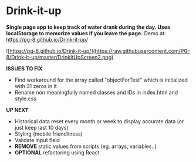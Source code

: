# Drink-it-up

**Single page app to keep track of water drank during the day. Uses localStorage to memorize values if you leave the page.** Demo at: https://pg-8.github.io/Drink-it-up/

![https://pg-8.github.io/Drink-it-up/](https://raw.githubusercontent.com/PG-8/Drink-it-up/master/DrinkItUpScreen2.png)

**ISSUES TO FIX**

- Find workaround for the array called "objectForTest" which is initialized with 31 zeros in it
- Rename non meaningfully named classes and IDs in index.html and style.css

**UP NEXT**

- Historical data reset every month or week to display accurate data (or just keep last 10 days)
- Styling (mobile friendliness)
- Validate input field
- **REMOVE** static values from scripts (eg. arrays, variables..)
- **OPTIONAL** refactoring using React

